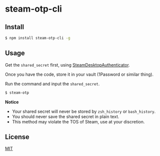 # steam-otp-cli

## Install

```bash
$ npm install steam-otp-cli -g
```

## Usage

Get the `shared_secret` first, using [SteamDesktopAuthenticator](https://github.com/Jessecar96/SteamDesktopAuthenticator).

Once you have the code, store it in your vault (1Password or similar thing).

Run the command and input the `shared_secret`.

```bash
$ steam-otp
```

**Notice**

- Your shared secret will never be stored by `zsh_history` or `bash_history`.
- You should never save the shared secret in plain text.
- This method may violate the TOS of Steam, use at your discretion.

## License

[MIT](https://github.com/geekdada/steam-otp-cli/blob/master/LICENSE)
